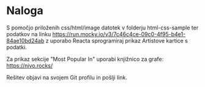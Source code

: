 # Naloga

S pomočjo priloženih css/html/image datotek v folderju html-css-sample ter podatkov na linku https://run.mocky.io/v3/7c46c4ce-09c0-4f95-b4e1-84ae10bd24ab z uporabo Reacta sprogramiraj prikaz Artistove kartice s podatki.

Za prikaz sekcije "Most Popular In" uporabi knjižnico za grafe: https://nivo.rocks/


Rešitev objavi na svojem Git profilu in pošlji link.